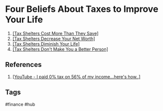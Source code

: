 # Four Beliefs About Taxes to Improve Your Life 

1. [\[Tax Shelters Cost More Than They Save\]](../202202160646)  
2. [\[Tax Shelters Decrease Your Net Worth\]](../202202160647)  
3. [\[Tax Shelters Diminish Your Life\]](../202202160651)  
4. [\[Tax Shelters Don't Make You a Better Person\]](../202202160649)  

## References
1. [\[YouTube - I paid 0% tax on 56% of my income...here's how..\]](https://www.youtube.com/watch?v=w5g0JiO7OdE)

## Tags
#finance #hub
